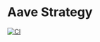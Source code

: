 # Aave Strategy

[![CI](https://github.com/mimic-fi/strategy-aave/actions/workflows/ci.yml/badge.svg)](https://github.com/mimic-fi/strategy-aave/actions/workflows/ci.yml)
